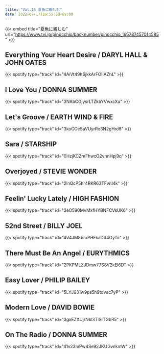 ```yaml
---
title: "Vol.16 夏魚に親しむ"
date: 2022-07-17T16:55:00+09:00
---
```


{{< embed title="夏魚に親しむ" url="https://www.tvi.jp/pinocchio/backnumber/pinocchio_165787457014585" >}}

## Everything Your Heart Desire / DARYL HALL & JOHN OATES
{{< spotify type="track" id="4AiVt49hSjkkArFOIlAZhL" >}}

## I Love You / DONNA SUMMER
{{< spotify type="track" id="3NAbCGjysrLTZkbYVwxcXu" >}}

## Let's Groove / EARTH WIND & FIRE
{{< spotify type="track" id="3koCCeSaVUyrRo3N2gHrd8" >}}

## Sara / STARSHIP
{{< spotify type="track" id="0HzjKCZmFhwcO2vnnHpj9q" >}}

## Overjoyed / STEVIE WONDER
{{< spotify type="track" id="2lnQcP5hr4RKR63TFvnI4k" >}}

## Feelin' Lucky Lately / HIGH FASHION
{{< spotify type="track" id="3eO590MvMxfHYBNFCVsUK6" >}}

## 52nd Street / BILLY JOEL
{{< spotify type="track" id="4V4JM8brxPHFkaDd4OyTii" >}}

## There Must Be An Angel / EURYTHMICS
{{< spotify type="track" id="2PKPMLZJDmw77S8V2kEl6D" >}}

## Easy Lover / PHILIP BAILEY
{{< spotify type="track" id="5LYJ631w9ps5h9tdvac7yP" >}}

## Modern Love / DAVID BOWIE
{{< spotify type="track" id="3gxEZXUjrNbl3TlSrTGbR5" >}}

## On The Radio / DONNA SUMMER
{{< spotify type="track" id="41v23mPw4Se92JKUGvnkmW" >}}
